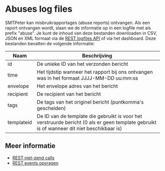 # Abuses log files

SMTPeter kan misbruikrapportages (abuse reports) ontvangen. Als een raport
ontvangen wordt, slaan we de informatie op in een logfile met als prefix
"abuse". Je kunt de inhoud van deze bestanden downloaden in CSV, JSON
en XML formaat via de [REST logfiles API](rest-logfiles) of via het dashboard.
Deze bestanden bevatten de volgende informatie:

| Naam       | Beschrijving                                                                                                                               |
|------------|------------------------------------------------------------------------------------------------------------------------------------------- |
| id         | De unieke ID van het verzonden bericht                                                                                                     |
| time       | Het tijdstip wanneer het rapport bij ons ontvangen was in het formaat JJJJ-MM-DD uu:mm:ss                                                  |
| envelope   | Het envelope adres van het bericht                                                                                                         |
| recipient  | De recipient van het bericht                                                                                                               |
| tags       | De tags van het originel bericht (puntkomma's gescheiden)                                                                                  |
| templateid | De ID van de template die gebruikt is voor het verstruurde bericht (0 als er geen template gebruikt is of wanneer dit niet beschikbaar is) |

## Meer informatie

* [REST niet-zend calls](./rest-other-calls)
* [REST events opvragen](./rest-events)
